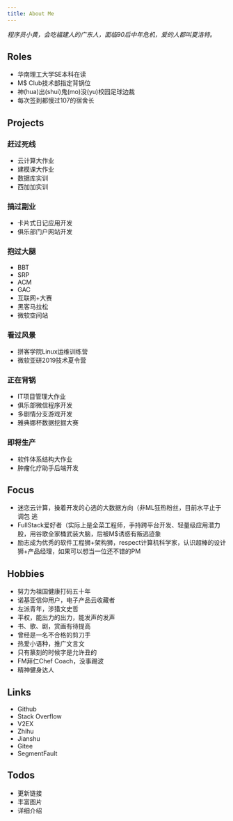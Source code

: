 ```yaml
---
title: About Me
---
```




​		*程序员小黄，会吃福建人的广东人，面临90后中年危机，爱的人都叫夏洛特。*



<!-- more -->



## **Roles**

- 华南理工大学SE本科在读
- M$ Club技术部指定背锅位
- 神(hua)出(shui)鬼(mo)没(yu)校园足球边裁
- 每次签到都慢过107的宿舍长

## **Projects**

### **赶过死线**

- 云计算大作业
- 建模课大作业
- 数据库实训
- 西加加实训

### **搞过副业**

- 卡片式日记应用开发
- 俱乐部门户网站开发

### **抱过大腿**

- BBT
- SRP
- ACM
- GAC
- 互联网+大赛
- 黑客马拉松
- 微软空间站

### **看过风景**

- 拼客学院Linux运维训练营
- 微软亚研2019技术夏令营

### 正在背锅

- IT项目管理大作业
- 俱乐部微信程序开发
- 多剧情分支游戏开发
- 雅典娜杯数据挖掘大赛

### 即将生产

- 软件体系结构大作业
- 肿瘤化疗助手后端开发

## **Focus**

- 迷恋云计算，操着开发的心选的大数据方向（非ML狂热粉丝，目前水平止于调包 逃
- FullStack爱好者（实际上是全菜工程师，手持跨平台开发、轻量级应用潜力股，用谷歌全家桶武装大脑，后被M$诱惑有叛逃迹象
- 励志成为优秀的软件工程狮+架构狮，respect计算机科学家，认识超棒的设计狮+产品经理，如果可以想当一位还不错的PM

## **Hobbies**

- 努力为祖国健康打码五十年
- 诺基亚信仰用户，电子产品云收藏者
- 左派青年，涉猎文史哲
- 平权，能出力的出力，能发声的发声
- 书、歌、剧，赏画有待提高
- 曾经是一名不合格的剪刀手
- 热爱小语种，推广文言文
- 只有篆刻的时候字是允许丑的
- FM拜仁Chef Coach，没事踢波
- 精神健身达人

## **Links**

- Github
- Stack Overflow
- V2EX
- Zhihu
- Jianshu
- Gitee
- SegmentFault

## **Todos**

- 更新链接
- 丰富图片
- 详细介绍